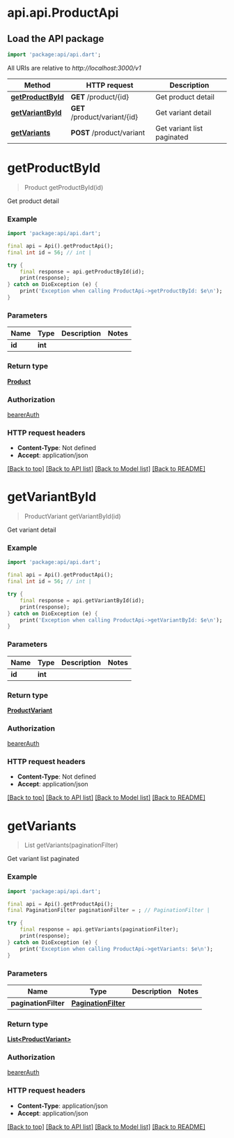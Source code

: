 # api.api.ProductApi

## Load the API package
```dart
import 'package:api/api.dart';
```

All URIs are relative to *http://localhost:3000/v1*

Method | HTTP request | Description
------------- | ------------- | -------------
[**getProductById**](ProductApi.md#getproductbyid) | **GET** /product/{id} | Get product detail
[**getVariantById**](ProductApi.md#getvariantbyid) | **GET** /product/variant/{id} | Get variant detail
[**getVariants**](ProductApi.md#getvariants) | **POST** /product/variant | Get variant list paginated


# **getProductById**
> Product getProductById(id)

Get product detail

### Example
```dart
import 'package:api/api.dart';

final api = Api().getProductApi();
final int id = 56; // int | 

try {
    final response = api.getProductById(id);
    print(response);
} catch on DioException (e) {
    print('Exception when calling ProductApi->getProductById: $e\n');
}
```

### Parameters

Name | Type | Description  | Notes
------------- | ------------- | ------------- | -------------
 **id** | **int**|  | 

### Return type

[**Product**](Product.md)

### Authorization

[bearerAuth](../README.md#bearerAuth)

### HTTP request headers

 - **Content-Type**: Not defined
 - **Accept**: application/json

[[Back to top]](#) [[Back to API list]](../README.md#documentation-for-api-endpoints) [[Back to Model list]](../README.md#documentation-for-models) [[Back to README]](../README.md)

# **getVariantById**
> ProductVariant getVariantById(id)

Get variant detail

### Example
```dart
import 'package:api/api.dart';

final api = Api().getProductApi();
final int id = 56; // int | 

try {
    final response = api.getVariantById(id);
    print(response);
} catch on DioException (e) {
    print('Exception when calling ProductApi->getVariantById: $e\n');
}
```

### Parameters

Name | Type | Description  | Notes
------------- | ------------- | ------------- | -------------
 **id** | **int**|  | 

### Return type

[**ProductVariant**](ProductVariant.md)

### Authorization

[bearerAuth](../README.md#bearerAuth)

### HTTP request headers

 - **Content-Type**: Not defined
 - **Accept**: application/json

[[Back to top]](#) [[Back to API list]](../README.md#documentation-for-api-endpoints) [[Back to Model list]](../README.md#documentation-for-models) [[Back to README]](../README.md)

# **getVariants**
> List<ProductVariant> getVariants(paginationFilter)

Get variant list paginated

### Example
```dart
import 'package:api/api.dart';

final api = Api().getProductApi();
final PaginationFilter paginationFilter = ; // PaginationFilter | 

try {
    final response = api.getVariants(paginationFilter);
    print(response);
} catch on DioException (e) {
    print('Exception when calling ProductApi->getVariants: $e\n');
}
```

### Parameters

Name | Type | Description  | Notes
------------- | ------------- | ------------- | -------------
 **paginationFilter** | [**PaginationFilter**](PaginationFilter.md)|  | 

### Return type

[**List&lt;ProductVariant&gt;**](ProductVariant.md)

### Authorization

[bearerAuth](../README.md#bearerAuth)

### HTTP request headers

 - **Content-Type**: application/json
 - **Accept**: application/json

[[Back to top]](#) [[Back to API list]](../README.md#documentation-for-api-endpoints) [[Back to Model list]](../README.md#documentation-for-models) [[Back to README]](../README.md)

